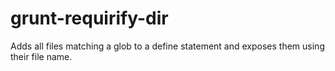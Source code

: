 grunt-requirify-dir
===================

Adds all files matching a glob to a define statement and exposes them using their file name.
